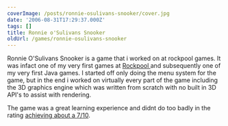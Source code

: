 ```yaml
---
coverImage: /posts/ronnie-osulivans-snooker/cover.jpg
date: '2006-08-31T17:29:37.000Z'
tags: []
title: Ronnie o'Sulivans Snooker
oldUrl: /games/ronnie-osulivans-snooker
---
```


Ronnie O'Sulivans Snooker is a game that i worked on at rockpool games. It was infact one of my very first games at [Rockpool ](https://www.rockpoolgames.co.uk)and subsequently one of my very first Java games. I started off only doing the menu system for the game, but in the end i worked on virtually every part of the game including the 3D graphics engine which was written from scratch with no built in 3D API's to assist with rendering.

<!-- more -->

The game was a great learning experience and didnt do too badly in the rating [achieving about a 7/10](https://www.gamemobile.co.uk/ronnieosullivanssnooker.htm).
